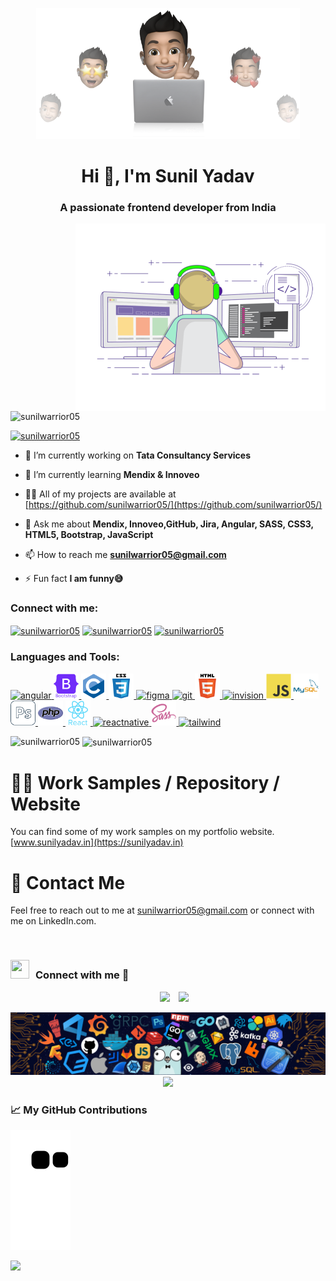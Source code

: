 <p align="center">
  <img src="https://raw.githubusercontent.com/sunilwarrior05/sunilwarrior05/main/images/cover-banner.png" height="210"/>
</p>
<h1 align="center">Hi 👋, I'm Sunil Yadav</h1>
<h3 align="center">A passionate frontend developer from India</h3>
<img align="right" alt="coding" width="400" src="https://raw.githubusercontent.com/sunilwarrior05/sunilwarrior05/main/images/sunilyadav.gif">

<p align="left"> <img src="https://komarev.com/ghpvc/?username=sunilwarrior05&label=Profile%20views&color=0e75b6&style=flat" alt="sunilwarrior05" /> </p>

<p align="left"> <a href="https://twitter.com/sunilwarrior05" target="blank"><img src="https://img.shields.io/twitter/follow/sunilwarrior05?logo=twitter&style=for-the-badge" alt="sunilwarrior05" /></a> </p>

- 🔭 I’m currently working on **Tata Consultancy Services**

- 🌱 I’m currently learning **Mendix & Innoveo**

- 👨‍💻 All of my projects are available at [https://github.com/sunilwarrior05/](https://github.com/sunilwarrior05/)

- 💬 Ask me about **Mendix, Innoveo,GitHub, Jira, Angular, SASS, CSS3, HTML5, Bootstrap, JavaScript**

- 📫 How to reach me **sunilwarrior05@gmail.com**

- ⚡ Fun fact **I am funny😅**

<h3 align="left">Connect with me:</h3>
<p align="left">
<a href="https://twitter.com/sunilwarrior05" target="blank"><img align="center" src="https://raw.githubusercontent.com/rahuldkjain/github-profile-readme-generator/master/src/images/icons/Social/twitter.svg" alt="sunilwarrior05" height="30" width="40" /></a>
<a href="https://linkedin.com/in/sunilwarrior05" target="blank"><img align="center" src="https://raw.githubusercontent.com/rahuldkjain/github-profile-readme-generator/master/src/images/icons/Social/linked-in-alt.svg" alt="sunilwarrior05" height="30" width="40" /></a>
<a href="https://www.youtube.com/@sunilwarrior05" target="blank"><img align="center" src="https://raw.githubusercontent.com/rahuldkjain/github-profile-readme-generator/master/src/images/icons/Social/youtube.svg" alt="sunilwarrior05" height="30" width="40" /></a>
</p>

<h3 align="left">Languages and Tools:</h3>
<p align="left"> <a href="https://angular.io" target="_blank" rel="noreferrer"> <img src="https://angular.io/assets/images/logos/angular/angular.svg" alt="angular" width="40" height="40"/> </a> <a href="https://getbootstrap.com" target="_blank" rel="noreferrer"> <img src="https://raw.githubusercontent.com/devicons/devicon/master/icons/bootstrap/bootstrap-plain-wordmark.svg" alt="bootstrap" width="40" height="40"/> </a> <a href="https://www.cprogramming.com/" target="_blank" rel="noreferrer"> <img src="https://raw.githubusercontent.com/devicons/devicon/master/icons/c/c-original.svg" alt="c" width="40" height="40"/> </a> <a href="https://www.w3schools.com/css/" target="_blank" rel="noreferrer"> <img src="https://raw.githubusercontent.com/devicons/devicon/master/icons/css3/css3-original-wordmark.svg" alt="css3" width="40" height="40"/> </a> <a href="https://www.figma.com/" target="_blank" rel="noreferrer"> <img src="https://www.vectorlogo.zone/logos/figma/figma-icon.svg" alt="figma" width="40" height="40"/> </a> <a href="https://git-scm.com/" target="_blank" rel="noreferrer"> <img src="https://www.vectorlogo.zone/logos/git-scm/git-scm-icon.svg" alt="git" width="40" height="40"/> </a> <a href="https://www.w3.org/html/" target="_blank" rel="noreferrer"> <img src="https://raw.githubusercontent.com/devicons/devicon/master/icons/html5/html5-original-wordmark.svg" alt="html5" width="40" height="40"/> </a> <a href="https://www.invisionapp.com/" target="_blank" rel="noreferrer"> <img src="https://www.vectorlogo.zone/logos/invisionapp/invisionapp-icon.svg" alt="invision" width="40" height="40"/> </a> <a href="https://developer.mozilla.org/en-US/docs/Web/JavaScript" target="_blank" rel="noreferrer"> <img src="https://raw.githubusercontent.com/devicons/devicon/master/icons/javascript/javascript-original.svg" alt="javascript" width="40" height="40"/> </a> <a href="https://www.mysql.com/" target="_blank" rel="noreferrer"> <img src="https://raw.githubusercontent.com/devicons/devicon/master/icons/mysql/mysql-original-wordmark.svg" alt="mysql" width="40" height="40"/> </a> <a href="https://www.photoshop.com/en" target="_blank" rel="noreferrer"> <img src="https://raw.githubusercontent.com/devicons/devicon/master/icons/photoshop/photoshop-line.svg" alt="photoshop" width="40" height="40"/> </a> <a href="https://www.php.net" target="_blank" rel="noreferrer"> <img src="https://raw.githubusercontent.com/devicons/devicon/master/icons/php/php-original.svg" alt="php" width="40" height="40"/> </a> <a href="https://reactjs.org/" target="_blank" rel="noreferrer"> <img src="https://raw.githubusercontent.com/devicons/devicon/master/icons/react/react-original-wordmark.svg" alt="react" width="40" height="40"/> </a> <a href="https://reactnative.dev/" target="_blank" rel="noreferrer"> <img src="https://reactnative.dev/img/header_logo.svg" alt="reactnative" width="40" height="40"/> </a> <a href="https://sass-lang.com" target="_blank" rel="noreferrer"> <img src="https://raw.githubusercontent.com/devicons/devicon/master/icons/sass/sass-original.svg" alt="sass" width="40" height="40"/> </a> <a href="https://tailwindcss.com/" target="_blank" rel="noreferrer"> <img src="https://www.vectorlogo.zone/logos/tailwindcss/tailwindcss-icon.svg" alt="tailwind" width="40" height="40"/> </a> </p>

<p><img align="left" src="https://github-readme-stats.vercel.app/api/top-langs?username=sunilwarrior05&show_icons=true&locale=en&layout=compact" alt="sunilwarrior05" /></p>

<p>&nbsp;<img align="center" src="https://github-readme-stats.vercel.app/api?username=sunilwarrior05&show_icons=true&locale=en" alt="sunilwarrior05" /></p>

# 👨‍💼 Work Samples / Repository / Website

You can find some of my work samples on my portfolio website.
<br/>
[www.sunilyadav.in](https://sunilyadav.in)

# 📧 Contact Me

Feel free to reach out to me at sunilwarrior05@gmail.com or connect with me on LinkedIn.com.

<br/>
<p align="center">
<h3 align="center" style="width: fit-content;"> <img src="https://media.giphy.com/media/iY8CRBdQXODJSCERIr/giphy.gif" width="30" height="30" style="margin-right: 10px;">Connect with me 🤝 </h3>
</p>
<p align="center">

 <div align="center"  class="icons-social" style="margin-left: 10px;">
        <a style="margin-left: 10px;"  target="_blank" href="https://www.linkedin.com/in/sunilwarrior05/">
			<img src="https://img.icons8.com/doodle/40/000000/linkedin--v2.png"></a>
            <a style="margin-left: 10px;"  target="_blank" href="https://www.youtube.com/@sunilwarrior05">
                <img src="https://img.icons8.com/doodle/40/000000/youtube--v2.png"></a>
      </div>

</p>

 <p align="center">
  <img src="https://raw.githubusercontent.com/sunilwarrior05/sunilwarrior05/main/images/footer_banner.png">
  <img src="#">
  </p>

  ### 📈 My GitHub Contributions
![Snake animation](https://github.com/sunilwarrior05/sunilwarrior05/blob/output/github-contribution-grid-snake.svg)

  ![](https://komarev.com/ghpvc/?username=sunilyadav&color=ff69b4&label=🍨_Nice_To_Meet_U!_You+are+my+visitor+No.)
